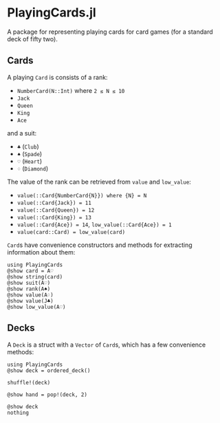 # PlayingCards.jl

A package for representing playing cards for card games (for a standard deck of fifty two).

## Cards

A playing `Card` is consists of a rank:

 - `NumberCard(N::Int)` where `2 ≤ N ≤ 10`
 - `Jack`
 - `Queen`
 - `King`
 - `Ace`

and a suit:
 - `♣` (`Club`)
 - `♠` (`Spade`)
 - `♡` (`Heart`)
 - `♢` (`Diamond`)

The value of the rank can be retrieved from `value` and `low_value`:

 - `value(::Card{NumberCard{N}}) where {N} = N`
 - `value(::Card{Jack}) = 11`
 - `value(::Card{Queen}) = 12`
 - `value(::Card{King}) = 13`
 - `value(::Card{Ace}) = 14`, `low_value(::Card{Ace}) = 1`
 - `value(card::Card) = low_value(card)`

`Card`s have convenience constructors and methods for extracting information about them:

```@example
using PlayingCards
@show card = A♡
@show string(card)
@show suit(A♡)
@show rank(A♠)
@show value(A♢)
@show value(J♣)
@show low_value(A♡)
```

## Decks

A `Deck` is a struct with a `Vector` of `Card`s, which has a few convenience methods:

```@example
using PlayingCards
@show deck = ordered_deck()

shuffle!(deck)

@show hand = pop!(deck, 2)

@show deck
nothing
```
